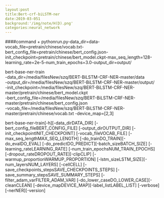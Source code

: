 ```yaml
---
layout:post
title:Bert-crf-biLSTM-ner
date:2019-03-051
background:'/img/note/H(D).png'
categories:neural_network
---
```

####command
+
pythonrun.py-data_dir=data-vocab_file=pretrain/chinese/vocab.txt-bert_config_file=pretrain/chinese/bert_config.json-init_checkpoint=pretrain/chinese/bert_model.ckpt-max_seq_length=128-learning_rate=2e-5-num_train_epochs=3.0-output_dir=output/

bert-base-ner-train\
-data_dir=/media/filesNew/szq/BERT-BiLSTM-CRF-NER-master/data\
-output_dir=/media/filesNew/szq/BERT-BiLSTM-CRF-NER-master/output/\
-init_checkpoint=/media/filesNew/szq/BERT-BiLSTM-CRF-NER-master/pretrain/chinese/bert_model.ckpt\
-bert_config_file=/media/filesNew/szq/BERT-BiLSTM-CRF-NER-master/pretrain/chinese/bert_config.json\
-vocab_file=/media/filesNew/szq/BERT-BiLSTM-CRF-NER-master/pretrain/chinese/vocab.txt
-device_map=[2,3]

bert-base-ner-train[-h][-data_dirDATA_DIR]
[-bert_config_fileBERT_CONFIG_FILE]
[-output_dirOUTPUT_DIR]
[-init_checkpointINIT_CHECKPOINT]
[-vocab_fileVOCAB_FILE]
[-max_seq_lengthMAX_SEQ_LENGTH]
[-do_trainDO_TRAIN][-do_evalDO_EVAL]
[-do_predictDO_PREDICT][-batch_sizeBATCH_SIZE]
[-learning_rateLEARNING_RATE]
[-num_train_epochsNUM_TRAIN_EPOCHS]
[-dropout_rateDROPOUT_RATE][-clipCLIP]
[-warmup_proportionWARMUP_PROPORTION]
[-lstm_sizeLSTM_SIZE][-num_layersNUM_LAYERS]
[-cellCELL]
[-save_checkpoints_stepsSAVE_CHECKPOINTS_STEPS]
[-save_summary_stepsSAVE_SUMMARY_STEPS]
[-filter_adam_varFILTER_ADAM_VAR]
[-do_lower_caseDO_LOWER_CASE][-cleanCLEAN]
[-device_mapDEVICE_MAP][-label_listLABEL_LIST]
[-verbose][-nerNER][-version]




